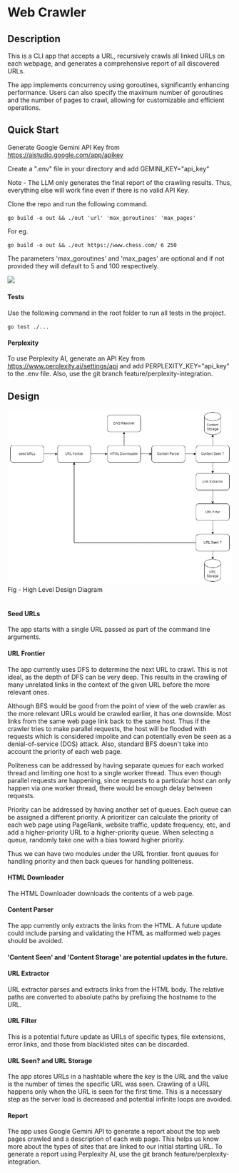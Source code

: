 # Web Crawler

## Description

This is a CLI app that accepts a URL, recursively crawls all linked URLs on each webpage, and generates a comprehensive report of all discovered URLs.

The app implements concurrency using goroutines, significantly enhancing performance. Users can also specify the maximum number of goroutines and the number of pages to crawl, allowing for customizable and efficient operations.

## Quick Start

Generate Google Gemini API Key from https://aistudio.google.com/app/apikey

Create a ".env" file in your directory and add GEMINI_KEY="api_key“

Note - The LLM only generates the final report of the crawling results. 
Thus, everything else will work fine even if there is no valid API Key.

Clone the repo and run the following command.

    go build -o out && ./out 'url' 'max_goroutines' 'max_pages'

For eg.

    go build -o out && ./out https://www.chess.com/ 6 250

The parameters 'max_goroutines' and 'max_pages' are optional and if not provided they will default to 5 and 100 respectively. 

![](https://github.com/MansoorCM/crawler/blob/main/crawler_demo.gif)

#### Tests

Use the following command in the root folder to run all tests in the project.
    
    go test ./...

#### Perplexity

To use Perplexity AI, generate an API Key from https://www.perplexity.ai/settings/api
and add PERPLEXITY_KEY="api_key" to the .env file. Also, use the git branch feature/perplexity-integration.

## Design

<img src="design.drawio.png" width=750>
Fig - High Level Design Diagram
<br><br>

#### Seed URLs

The app starts with a single URL passed as part of the command line arguments.

#### URL Frontier

The app currently uses DFS to determine the next URL to crawl. This is not ideal, as the depth of DFS can be very deep.
This results in the crawling of many unrelated links in the context of the given URL before the more relevant ones.

Although BFS would be good from the point of view of the web crawler as the more relevant URLs would be crawled earlier, it has 
one downside. Most links from the same web page link back to the same host. Thus if the crawler tries to make 
parallel requests, the host will be flooded with requests which is considered impolite and can potentially
even be seen as a denial-of-service (DOS) attack. Also, standard BFS doesn't take into account the priority of each web page.

Politeness can be addressed by having separate queues for each worked thread and limiting one host to a single worker 
thread. Thus even though parallel requests are happening, since requests to a particular host can only happen via one worker 
thread, there would be enough delay between requests.

Priority can be addressed by having another set of queues. Each queue can be assigned a different priority. A prioritizer can 
calculate the priority of each web page using PageRank, website traffic, update frequency, etc, and add a higher-priority URL to
a higher-priority queue. When selecting a queue, randomly take one with a bias toward higher priority.

Thus we can have two modules under the URL frontier. front queues for handling priority and then back queues for handling
politeness.

#### HTML Downloader

The HTML Downloader downloads the contents of a web page.

#### Content Parser

The app currently only extracts the links from the HTML. A future update could include parsing and validating the HTML as 
malformed web pages should be avoided.

#### 'Content Seen' and 'Content Storage' are potential updates in the future.

#### URL Extractor

URL extractor parses and extracts links from the HTML body. The relative paths are converted to absolute paths by 
prefixing the hostname to the URL.

#### URL Filter

This is a potential future update as URLs of specific types, file extensions, error links, and those from blacklisted 
sites can be discarded.

#### URL Seen? and URL Storage

The app stores URLs in a hashtable where the key is the URL and the value is the number of times the specific URL was seen.
Crawling of a URL happens only when the URL is seen for the first time. This is a necessary step as the server load is decreased
and potential infinite loops are avoided.

#### Report

The app uses Google Gemini API to generate a report about the top web pages crawled and a description of each web page.
This helps us know more about the types of sites that are linked to our initial starting URL. To generate a report using Perplexity AI, use the git branch feature/perplexity-integration.

